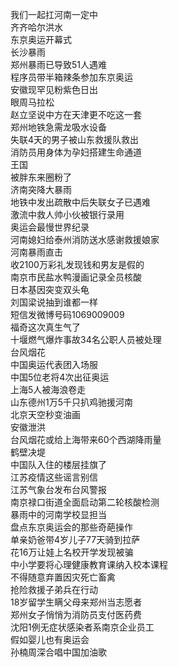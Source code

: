 我们一起扛河南一定中  
齐齐哈尔洪水  
东京奥运开幕式  
长沙暴雨  
郑州暴雨已导致51人遇难  
程序员带半箱辣条参加东京奥运  
安徽现罕见粉紫色日出  
眼周马拉松  
赵立坚说中方在天津更不吃这一套  
郑州地铁急需龙吸水设备  
失联4天的男子被山东救援队救出  
消防员用身体为孕妇搭建生命通道  
王国  
被胖东来圈粉了  
济南突降大暴雨  
地铁中发出疏散中后失联女子已遇难  
激流中救人帅小伙被银行录用  
奥运会最慢世界纪录  
河南媳妇给泰州消防送水感谢救援娘家  
河南暴雨直击  
收2100万彩礼发现钱和男友是假的  
南京市民盐水鸭漫画记录全员核酸  
日本基因突变双头龟  
刘国梁说抽到谁都一样  
短信发微博号码1069009009  
福奇这次真生气了  
十堰燃气爆炸事故34名公职人员被处理  
台风烟花  
中国奥运代表团入场服  
中国5位老将4次出征奥运  
上海5人被海浪卷走  
山东德州1万5千只扒鸡驰援河南  
北京天空秒变油画  
安徽泄洪  
台风烟花或给上海带来60个西湖降雨量  
鹤壁决堤  
中国队入住的楼层挂旗了  
江苏疫情这些谣言别信  
江苏气象台发布台风警报  
南京禄口街道全面启动第二轮核酸检测  
暴雨中的河南学校显担当  
盘点东京奥运会的那些奇葩操作  
单亲奶爸带4岁儿子77天骑到拉萨  
花16万让娃上名校开学发现被骗  
中小学要将心理健康教育课纳入校本课程  
不得随意弃置因灾死亡畜禽  
抢险救援子弟兵在行动  
18岁留学生瞒父母来郑州当志愿者  
郑州女子悄悄为消防员支付医药费  
沈阳1例无症状感染者系南京企业员工  
假如婴儿也有奥运会  
孙楠周深合唱中国加油歌  
